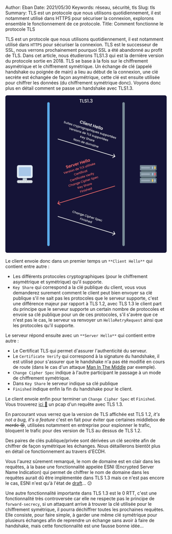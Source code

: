 Author: Eban 
Date: 2021/05/30
Keywords: réseau, sécurité, tls
Slug: tls
Summary: TLS est un protocole que nous utilisons quotidiennement, il est notamment utilisé dans HTTPS pour sécuriser la connexion, explorons ensemble le fonctionnement de ce protocole.
Title: Comment fonctionne le protocole TLS

TLS est un protocole que nous utilisons quotidiennement, il est notamment utilisé dans `HTTPS` pour sécuriser la connexion. TLS est le successeur de SSL, nous verrons prochainement pourquoi SSL a été abandonné au profit de TLS. Dans cet article, nous étudierons TLS1.3 qui est la dernière version du protocole sortie en 2018. TLS se base à la fois sur le chiffrement asymétrique et le chiffrement symétrique. Un échange de clé (appelé handshake ou poignée de main) a lieu au début de la connexion, une clé secrète est échangée de façon asymétrique, cette clé est ensuite utilisée pour chiffrer les données (du chiffrement symétrique donc). Voyons donc plus en détail comment se passe un handshake avec TLS1.3. 

![Schémas d'un handshake TLS1.3](/static/img/tls/handshake.webp)

Le client envoie donc dans un premier temps un `**Client Hello**` qui contient entre autre :

- Les différents protocoles cryptographiques (pour le chiffrement asymétrique et symétrique) qu'il supporte.
- `Key Share` qui correspond a la clé publique du client, vous vous demanderez surement comment le client peut bien envoyer sa clé publique s'il ne sait pas les protocoles que le serveur supporte, c'est une différence majeur par rapport à TLS 1.2, avec TLS 1.3 le client part du principe que le serveur supporte un certain nombre de protocoles et envoie sa clé publique pour un de ces protocoles, s'il s'avère que ce n'est pas le cas, le serveur va renvoyer un `HelloRetryRequest` ainsi que les protocoles qu'il supporte.

Le serveur répond ensuite avec un `**Server Hello**` qui contient entre autre :

- Le Certificat TLS qui permet d'assurer l'authenticité du serveur.
- Le `Certificate Verify` qui correspond à la signature du handshake, il est utilisé pour s'assurer que  le handshake n'a pas été modifié en cours de route (dans le cas d'un attaque [Man In The Middle](https://en.wikipedia.org/wiki/Man-in-the-middle_attack) par exemple).
- `Change Cipher Spec` indique à l'autre participant le passage à un mode de chiffrement symétrique.
- Dans `Key Share` le serveur indique sa clé publique
- `Finished` indique enfin la fin du handshake pour le client.

Le client envoie enfin pour terminer un `Change Cipher Spec` et `Finished`. Vous trouverez [ici 📎](/static/misc/tls/tls_1_3.pcawebp) un pcap d'un requête avec TLS 1.3.

En parcourant vous verrez que la version de TLS affichée est TLS 1.2, *it's not a bug, it's a feature* c'est en fait pour éviter que certaines middlebox <s>de merde 😡</s>, utilisées notamment en entreprise pour espionner le trafic, bloquent le trafic pour des version de TLS au dessus de TLS 1.2.

Des paires de clés publique/privée sont dérivées un clé secrète afin de chiffrer de façon symétrique les échanges. Nous détaillerons bientôt plus en détail ce fonctionnement au travers d'ECDH.

Vous l'aurez sûrement remarqué, le nom de domaine est en clair dans les requêtes, à la base une fonctionnalité appelée ESNI (Encrypted Server Name Indication) qui permet de chiffrer le nom de domaine dans les requêtes aurait dû être implémentée dans TLS 1.3 mais ce n'est pas encore le cas, ESNI n'est qu'à l'état de [draft](https://www.ietf.org/archive/id/draft-ietf-tls-esni-10.html)... 😕

Une autre fonctionnalité importante dans TLS 1.3 est le 0 RTT, c'est une fonctionnalité très controversée car elle ne respecte pas le principe de `forward-secrecy`, si un attaquant arrive à trouver la clé utilisée pour le chiffrement symétrique, il pourra déchiffrer toutes les prochaines requêtes. Elle consiste, pour faire simple, à garder une même clé symétrique pour plusieurs échanges afin de reprendre un échange sans avoir à faire de handshake, mais cette fonctionnalité est une fausse bonne idée...
